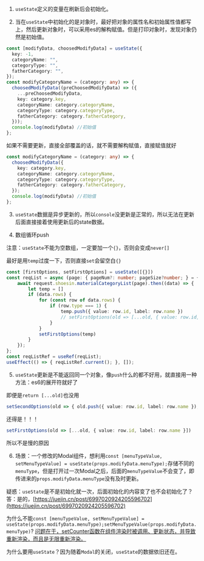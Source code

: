 1. `useState`定义的变量在刷新后会初始化。

2. 当在`useState`中初始化的是对象时，最好把对象的属性名和初始属性值都写上，然后更新对象时，可以采用es的解构赋值。但是打印对象时，发现对象仍然是初始值。
```typescript
const [modifyData, choosedModifyData] = useState({
  key: -1,
  categoryName: "",
  categoryType: "",
  fatherCategory: "",
});
const modifyCategoryName = (category: any) => {
  choosedModifyData((preChoosedModifyData) => ({
    ...preChoosedModifyData,
    key: category.key,
    categoryName: category.categoryName,
    categoryType: category.categoryType,
    fatherCategory: category.fatherCategory,
  }));
  console.log(modifyData) //初始值
};
```

如果不需要更新，直接全部覆盖的话，就不需要解构赋值，直接赋值就好

```typescript
const modifyCategoryName = (category: any) => {
  choosedModifyData({
    key: category.key,
    categoryName: category.categoryName,
    categoryType: category.categoryType,
    fatherCategory: category.fatherCategory,
  });
  console.log(modifyData) //初始值
};
```

3. `useState`数据是异步更新的，所以`console`没更新是正常的，所以无法在更新后面直接接着使用更新后的state数据。

4. 数组循环push

注意：`useState`不能为空数组，一定要加一个`{}`，否则会变成`never[]`

最好是用`temp`过度一下，否则直接`set`会留空白`{}`

```typescript
const [firstOptions, setFirstOptions] = useState([{}])
const reqList = async (page: { pageNum?: number; pageSize?number; } = { pageNum: 1, pageSize: 1000 }) => {
    await request.shoesin.materialCategoryList(page).then((data) => {
        let temp = []
        if (data.rows) {
            for (const row of data.rows) {
                if (row.type === 1) {
                    temp.push({ value: row.id, label: row.name })
                    // setFirstOptions(old => [...old, { value: row.id, label: row.name}])
                }
            }
            setFirstOptions(temp)
        }
    });
};
const reqListRef = useRef(reqList);
useEffect(() => { reqListRef.current(); }, []);
```

5. `useState`更新是不能返回同一个对象，像`push`什么的都不好用，就直接用一种方法：es6的展开符就好了

即便是`return [...old]`也没用

```typescript
setSecondOptions(old => { old.push({ value: row.id, label: row.name }); return old })
```

还得是！！！

```typescript
setFirstOptions(old => [...old, { value: row.id, label: row.name }])

```

所以不是慢的原因

6. 场景：一个修改的Modal组件，想利用`const [menuTypeValue, setMenuTypeValue] = useState(props.modifyData.menuType);`存储不同的`menuType`，但是打开过一次Modal之后，后面的`menuTypeValue`不会变了，即传进来的`props.modifyData.menuType`没有及时更新。

疑惑：`useState`是不是初始化就一次，后面初始化的内容变了也不会初始化了？
答：是的，[https://juejin.cn/post/6997020924205596702](https://juejin.cn/post/6997020924205596702)

为什么不能`const [menuTypeValue, setMenuTypeValue] = useState(props.modifyData.menuType);setMenuTypeValue(props.modifyData.menuType)`?
[问题在于，setCounter函数在组件渲染时被调用、更新状态，并导致重新渲染，而且是无限重新渲染。](https://juejin.cn/post/7176637831199064123)

为什么要用`useState`？因为随着`Modal`的关闭，`useState`的数据依旧还在。